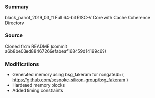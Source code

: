 ### Summary
black_parrot_2019_03_11 Full 64-bit RISC-V Core with Cache Coherence Directory

### Source
Cloned from README (commit a6b8be03ed88467269efabeaf168459d14199c69)

### Modifications
- Generated memory using bsg_fakeram for nangate45 ( https://github.com/bespoke-silicon-group/bsg_fakeram )
- Hardened memory blocks
- Added timing constraints
